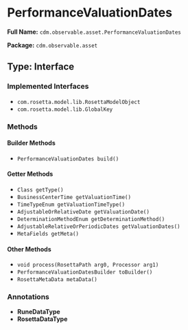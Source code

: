 # PerformanceValuationDates

**Full Name:** `cdm.observable.asset.PerformanceValuationDates`

**Package:** `cdm.observable.asset`

## Type: Interface

### Implemented Interfaces

- `com.rosetta.model.lib.RosettaModelObject`
- `com.rosetta.model.lib.GlobalKey`

### Methods

#### Builder Methods

- `PerformanceValuationDates build()`

#### Getter Methods

- `Class getType()`
- `BusinessCenterTime getValuationTime()`
- `TimeTypeEnum getValuationTimeType()`
- `AdjustableOrRelativeDate getValuationDate()`
- `DeterminationMethodEnum getDeterminationMethod()`
- `AdjustableRelativeOrPeriodicDates getValuationDates()`
- `MetaFields getMeta()`

#### Other Methods

- `void process(RosettaPath arg0, Processor arg1)`
- `PerformanceValuationDatesBuilder toBuilder()`
- `RosettaMetaData metaData()`

### Annotations

- **RuneDataType**
- **RosettaDataType**

